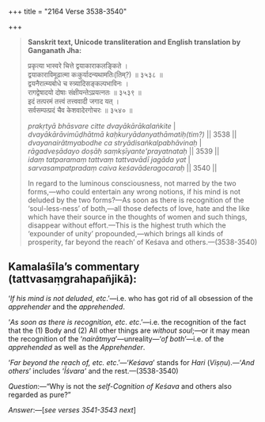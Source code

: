 +++
title = "2164 Verse 3538-3540"

+++
> **Sanskrit text, Unicode transliteration and English translation by Ganganath Jha:** 
>
> प्रकृत्या भास्वरे चित्ते द्वयाकाराकलङ्किते ।  
> द्वयाकाराविमूढात्मा कःकुर्यादन्यथामतिः(तिम्?) ॥ ३५३८ ॥  
> द्वयनैरात्म्यबोधे च स्त्र्यादिसङ्कल्पभाविनः ।  
> रागद्वेषादयो दोषाः संक्षीयन्तेऽप्रयत्नतः ॥ ३५३९ ॥  
> इदं तत्परमं तत्त्वं तत्त्ववादी जगाद यत् ।  
> सर्वसम्पत्प्रदं चैव केशवादेरगोचरः ॥ ३५४० ॥ 
>
> *prakṛtyā bhāsvare citte dvayākārākalaṅkite* \|  
> *dvayākārāvimūḍhātmā kaḥkuryādanyathāmatiḥ(tim?)* \|\| 3538 \|\|  
> *dvayanairātmyabodhe ca stryādisaṅkalpabhāvinaḥ* \|  
> *rāgadveṣādayo doṣāḥ saṃkṣīyante'prayatnataḥ* \|\| 3539 \|\|  
> *idaṃ tatparamaṃ tattvaṃ tattvavādī jagāda yat* \|  
> *sarvasampatpradaṃ caiva keśavāderagocaraḥ* \|\| 3540 \|\| 
>
> In regard to the luminous consciousness, not marred by the two forms,—who could entertain any wrong notions, if his mind is not deluded by the two forms?—As soon as there is recognition of the ‘soul-less-ness’ of both,—all those defects of love, hate and the like which have their source in the thoughts of women and such things, disappear without effort.—This is the highest truth which the ‘expounder of unity’ propounded,—which brings all kinds of prosperity, far beyond the reach’ of Keśava and others.—(3538-3540)



## Kamalaśīla’s commentary (tattvasaṃgrahapañjikā):

‘*If his mind is not deluded*, *etc*.’—i.e. who has got rid of all obsession of the *apprehender* and the *apprehended*.

‘*As soon as there is recognition, etc*. *etc*.’—i.e. the recognition of the fact that the (1) Body and (2) All other things are *without soul*;—or it may mean the recognition of the ‘*nairātmya*’—unreality—‘*of both*’—i.e. of the *apprehended* as well as the *Apprehender*.

‘*Far beyond the reach of, etc. etc*.’—‘*Keśava*’ stands for *Hari* (*Viṣṇu*).—‘*And others*’ includes ‘*Īśvara'* and the rest.—(3538-3540)

*Question*:—“Why is not the *self-Cognition of Keśava* and others also regarded as pure?”

*Answer*:—[*see verses 3541-3543 next*]


